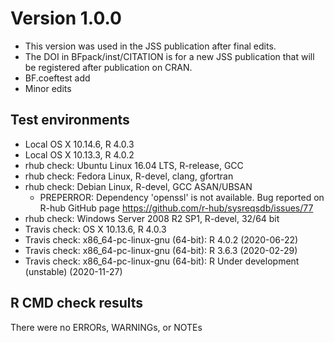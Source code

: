 # Version 1.0.0
* This version was used in the JSS publication after final edits.
* The DOI in BFpack/inst/CITATION is for a new JSS publication that will
  be registered after publication on CRAN.
* BF.coeftest add
* Minor edits

## Test environments
* Local OS X 10.14.6, R 4.0.3
* Local OS X 10.13.3, R 4.0.2
* rhub check: Ubuntu Linux 16.04 LTS, R-release, GCC
* rhub check: Fedora Linux, R-devel, clang, gfortran
* rhub check: Debian Linux, R-devel, GCC ASAN/UBSAN
  + PREPERROR: Dependency 'openssl' is not available. Bug reported on R-hub GitHub page https://github.com/r-hub/sysreqsdb/issues/77
* rhub check: Windows Server 2008 R2 SP1, R-devel, 32/64 bit
* Travis check: OS X 10.13.6, R 4.0.3
* Travis check: x86_64-pc-linux-gnu (64-bit): R 4.0.2 (2020-06-22)
* Travis check: x86_64-pc-linux-gnu (64-bit): R 3.6.3 (2020-02-29)
* Travis check: x86_64-pc-linux-gnu (64-bit): R Under development (unstable) (2020-11-27)

## R CMD check results
There were no ERRORs, WARNINGs, or NOTEs

